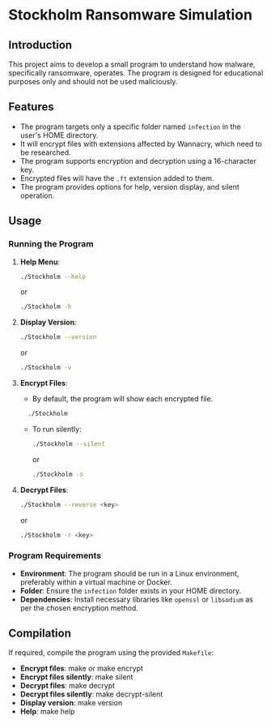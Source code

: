 # Stockholm Ransomware Simulation

## Introduction

This project aims to develop a small program to understand how malware, specifically ransomware, operates. The program is designed for educational purposes only and should not be used maliciously.

## Features

- The program targets only a specific folder named `infection` in the user's HOME directory.
- It will encrypt files with extensions affected by Wannacry, which need to be researched.
- The program supports encryption and decryption using a 16-character key.
- Encrypted files will have the `.ft` extension added to them.
- The program provides options for help, version display, and silent operation.

## Usage

### Running the Program

1. **Help Menu**:
    ```sh
    ./Stockholm --help
    ```
    or
    ```sh
    ./Stockholm -h
    ```

2. **Display Version**:
    ```sh
    ./Stockholm --version
    ```
    or
    ```sh
    ./Stockholm -v
    ```

3. **Encrypt Files**:
    - By default, the program will show each encrypted file.
    ```sh
      ./Stockholm
      ```
    - To run silently:
      ```sh
      ./Stockholm --silent
      ```
      or
      ```sh
      ./Stockholm -s
      ```

4. **Decrypt Files**:
    ```sh
    ./Stockholm --reverse <key>
    ```
    or
    ```sh
    ./Stockholm -r <key>
    ```

### Program Requirements

- **Environment**: The program should be run in a Linux environment, preferably within a virtual machine or Docker.
- **Folder**: Ensure the `infection` folder exists in your HOME directory.
- **Dependencies**: Install necessary libraries like `openssl` or `libsodium` as per the chosen encryption method.

## Compilation

If required, compile the program using the provided `Makefile`:

- **Encrypt files**: make or make encrypt
- **Encrypt files silently**: make silent
- **Decrypt files**: make decrypt
- **Decrypt files silently**: make decrypt-silent
- **Display version**: make version
- **Help**: make help
